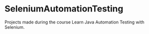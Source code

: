 # SeleniumAutomationTesting
Projects made during the course Learn Java Automation Testing with Selenium.
